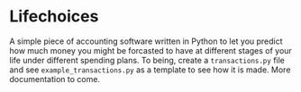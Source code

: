 # Lifechoices

A simple piece of accounting software written in Python to let you
predict how much money you might be forcasted to have at different
stages of your life under different spending plans. To being, create
a `transactions.py` file and see `example_transactions.py` as a
template to see how it is made. More documentation to come.